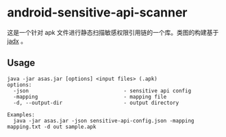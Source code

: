 # android-sensitive-api-scanner

这是一个针对 apk 文件进行静态扫描敏感权限引用链的一个库。类图的构建基于 [jadx](https://github.com/skylot/jadx) 。

## Usage
```
java -jar asas.jar [options] <input files> (.apk)
options:
  -json                               - sensitive api config
  -mapping                            - mapping file
  -d, --output-dir                    - output directory

Examples:
  java -jar asas.jar -json sensitive-api-config.json -mapping mapping.txt -d out sample.apk
```